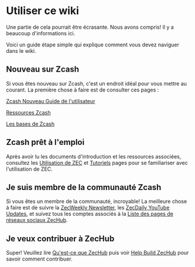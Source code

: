 # Utiliser ce wiki


Une partie de cela pourrait être écrasante. Nous avons compris! Il y a beaucoup d'informations ici.

Voici un guide étape simple qui explique comment vous devez naviguer dans le wiki.

## Nouveau sur Zcash

Si vous êtes nouveau sur Zcash, c'est un endroit idéal pour vous mettre au courant. La première chose à faire est de consulter ces pages :

[Zcash Nouveau Guide de l'utilisateur](https://www.notion.so/Zcash-New-User-Guide-78c340cd6b18485f945e2bce4b6a8748)

[Ressources Zcash](https://www.notion.so/Zcash-Resources-e9a51eb117604fbc870f1d6c6e83ee95)

[Les bases de Zcash](https://www.notion.so/Zcash-Basics-d2946ad9c3b541759174dbcbf0e8c9cc)

## Zcash prêt à l'emploi

Après avoir lu les documents d'introduction et les ressources associées, consultez les [Utilisation de ZEC](https://www.notion.so/Using-ZEC-6e0c1b5182f34abdba476185f63fde9d) et [Tutoriels](https://www.notion.so/Tutorials-291d67ff451f43209d889bcb632feb37) pages pour se familiariser avec l'utilisation de ZEC.

## Je suis membre de la communauté Zcash

Si vous êtes un membre de la communauté, incroyable! La meilleure chose à faire est de suivre la [ZecWeekly Newsletter](https://www.notion.so/ZecWeekly-Newsletter-2063b85a436642768fb6620627cbd804), les [ZecDaily YouTube Updates](https://www.notion.so/ZecDaily-YouTube-Updates-e3cb81f65554478ba1c169b412237672), et suivez tous les comptes associés à la [Liste des pages de réseaux sociaux ZecHub](https://www.notion.so/List-of-ZecHub-social-media-pages-60ff04ab84e4450da30facdf77067afb).

## Je veux contribuer à ZecHub

Super! Veuillez lire [Qu'est-ce que ZecHub](https://www.notion.so/What-is-ZecHub-c81d245a9b31410fa8aaf06c6301c180) puis voir [Help Build ZecHub](https://www.notion.so/Help-Build-ZecHub-9f4aaa45f37d438dac56025449604d96) pour savoir comment contribuer.


